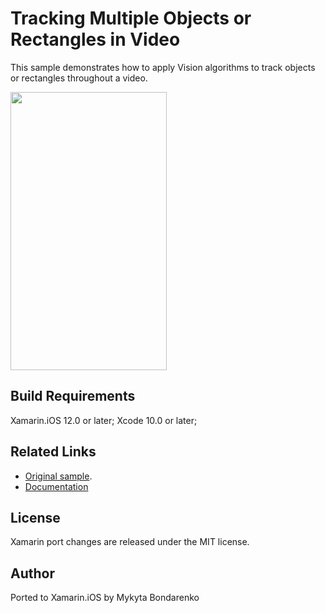 Tracking Multiple Objects or Rectangles in Video
============

This sample demonstrates how to apply Vision algorithms to track objects or rectangles throughout a video.

<img src="https://github.com/xamarin/private-samples/blob/vision-object-track/ios12/VisionObjectTrack/Screenshots/screenshot-2.png" width="250" height="445" />

Build Requirements
-------

Xamarin.iOS 12.0 or later; Xcode 10.0 or later;

Related Links
-------

- [Original sample](https://developer.apple.com/documentation/vision/tracking_multiple_objects_or_rectangles_in_video).
- [Documentation](https://developer.apple.com/documentation/vision)

License
-------

Xamarin port changes are released under the MIT license.

Author
------

Ported to Xamarin.iOS by Mykyta Bondarenko
